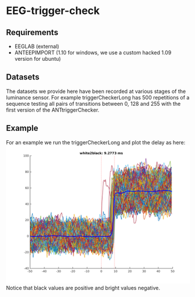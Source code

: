 # EEG-trigger-check

## Requirements
  - EEGLAB (external)
  - ANTEEPIMPORT (1.10 for windows, we use a custom hacked 1.09 version for ubuntu)
  
## Datasets
 The datasets we provide here have been recorded at various stages of the luminance sensor.
 For example triggerCheckerLong has 500 repetitions of a sequence testing all pairs of transitions between 0, 128 and 255 with the first version of the ANTtriggerChecker.
 

## Example
For an example we run the triggerCheckerLong and plot the delay as here:
![White to Black Luminance Sensor output](/figures/triggerCheckerLong_white2black.png?raw=true "")
Notice that black values are positive and bright values negative.
